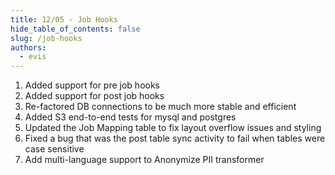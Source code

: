 ```yaml
---
title: 12/05 - Job Hooks
hide_table_of_contents: false
slug: /job-hooks
authors:
  - evis
---
```


1. Added support for pre job hooks
2. Added support for post job hooks
3. Re-factored DB connections to be much more stable and efficient
4. Added S3 end-to-end tests for mysql and postgres
5. Updated the Job Mapping table to fix layout overflow issues and styling
6. Fixed a bug that was the post table sync activity to fail when tables were case sensitive
7. Add multi-language support to Anonymize PII transformer
